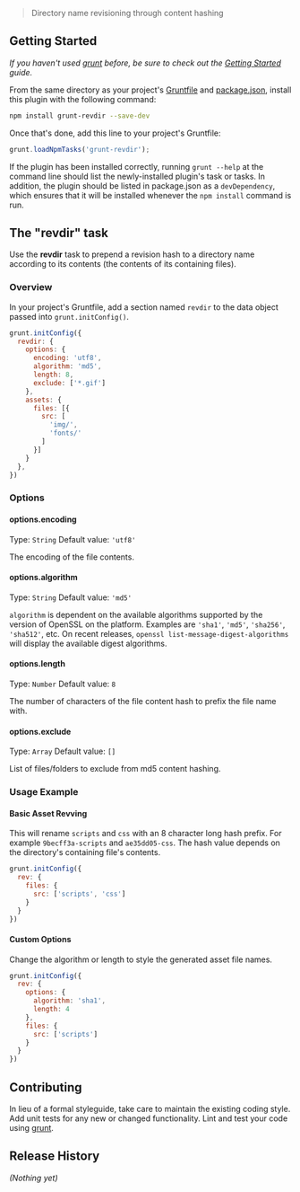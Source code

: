 > Directory name revisioning through content hashing

## Getting Started
_If you haven't used [grunt][] before, be sure to check out the [Getting Started][] guide._

From the same directory as your project's [Gruntfile][Getting Started] and [package.json][], install this plugin with the following command:

```bash
npm install grunt-revdir --save-dev
```

Once that's done, add this line to your project's Gruntfile:

```js
grunt.loadNpmTasks('grunt-revdir');
```

If the plugin has been installed correctly, running `grunt --help` at the command line should list the newly-installed plugin's task or tasks. In addition, the plugin should be listed in package.json as a `devDependency`, which ensures that it will be installed whenever the `npm install` command is run.

[grunt]: http://gruntjs.com/
[Getting Started]: https://github.com/gruntjs/grunt/blob/devel/docs/getting_started.md
[package.json]: https://npmjs.org/doc/json.html

## The "revdir" task

Use the **revdir** task to prepend a revision hash to a directory name according to its contents (the contents of its containing files).

### Overview
In your project's Gruntfile, add a section named `revdir` to the data object passed into `grunt.initConfig()`.

```js
grunt.initConfig({
  revdir: {
    options: {
      encoding: 'utf8',
      algorithm: 'md5',
      length: 8,
      exclude: ['*.gif']
    },
    assets: {
      files: [{
        src: [
          'img/',
          'fonts/'
        ]
      }]
    }
  },
})
```

### Options

#### options.encoding
Type: `String`
Default value: `'utf8'`

The encoding of the file contents.

#### options.algorithm
Type: `String`
Default value: `'md5'`

`algorithm` is dependent on the available algorithms supported by the version of OpenSSL on the platform. Examples are `'sha1'`, `'md5'`, `'sha256'`, `'sha512'`, etc. On recent releases, `openssl list-message-digest-algorithms` will display the available digest algorithms.

#### options.length
Type: `Number`
Default value: `8`

The number of characters of the file content hash to prefix the file name with.

#### options.exclude
Type: `Array`
Default value: `[]`

List of files/folders to exclude from md5 content hashing.

### Usage Example

#### Basic Asset Revving
This will rename `scripts` and `css` with an 8 character long hash prefix. For example `9becff3a-scripts` and `ae35dd05-css`. The hash value depends on the directory's containing file's contents.

```js
grunt.initConfig({
  rev: {
    files: {
      src: ['scripts', 'css']
    }
  }
})
```

#### Custom Options
Change the algorithm or length to style the generated asset file names.

```js
grunt.initConfig({
  rev: {
    options: {
      algorithm: 'sha1',
      length: 4
    },
    files: {
      src: ['scripts']
    }
  }
})
```

## Contributing
In lieu of a formal styleguide, take care to maintain the existing coding style. Add unit tests for any new or changed functionality. Lint and test your code using [grunt][].

## Release History
_(Nothing yet)_
